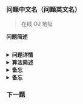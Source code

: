 ### 问题中文名（问题英文名）
> 在线 OJ 地址

**问题简述**
```text

```

<details><summary><b>问题详情</b></summary> 

```text

```

</details>

<details><summary><b>算法简述</b></summary> 

1. 1；
1. 2

</details>

<details><summary><b>备忘</b></summary> 

1. 1
1. 2

</details>

<details><summary><b>备忘</b></summary> 

**代码**
```python

```

</details>


### 下一题